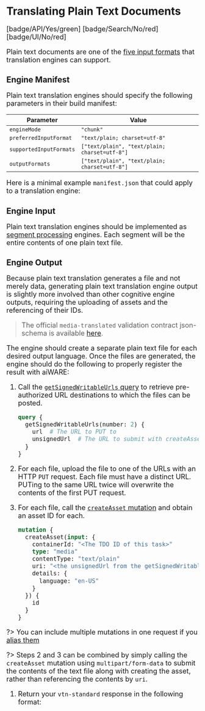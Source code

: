 # Translating Plain Text Documents

[badge/API/Yes/green]
[badge/Search/No/red]
[badge/UI/No/red]

Plain text documents are one of the [five input formats](/developer/engines/cognitive/text/translation/?id=engine-input-options) that translation engines can support.

## Engine Manifest

Plain text translation engines should specify the following parameters in their build manifest:

| Parameter | Value |
| --------- | ----- |
| `engineMode` | `"chunk"` |
| `preferredInputFormat` | `"text/plain; charset=utf-8"` |
| `supportedInputFormats` | `["text/plain", "text/plain; charset=utf-8"]` |
| `outputFormats` | `["text/plain", "text/plain; charset=utf-8"]` |

Here is a minimal example `manifest.json` that could apply to a translation engine:

[](manifest.example.json ':include :type=code json')

[](../../../../_snippets/engine-manifest-pointer.md ':include')

## Engine Input

Plain text translation engines should be implemented as [segment processing](/developer/engines/processing-modes/segment-processing/) engines.
Each segment will be the entire contents of one plain text file.

## Engine Output

Because plain text translation generates a file and not merely data, generating plain text translation engine output is slightly more involved than other cognitive engine outputs, requiring the uploading of assets and the referencing of their IDs.

> The official `media-translated` validation contract json-schema is available
[here](/schemas/vtn-standard/media-translated/media-translated.json ':ignore').

The engine should create a separate plain text file for each desired output language.
Once the files are generated, the engine should do the following to properly register the result with aiWARE:

1. Call the [`getSignedWritableUrls` query](/apis/reference/query/?id=getsignedwritableurls) to retrieve pre-authorized URL destinations to which the files can be posted.

    ```graphql
    query {
      getSignedWritableUrls(number: 2) {
        url  # The URL to PUT to
        unsignedUrl  # The URL to submit with createAsset
      }
    }
    ```

1. For each file, upload the file to one of the URLs with an HTTP `PUT` request.
Each file must have a distinct URL.
PUTing to the same URL twice will overwrite the contents of the first PUT request.

1. For each file, call the [`createAsset` mutation](/apis/reference/mutation/?id=createasset) and obtain an asset ID for each.

    ```graphql
    mutation {
      createAsset(input: {
        containerId: "<The TDO ID of this task>"
        type: "media"
        contentType: "text/plain"
        uri: "<the unsignedUrl from the getSignedWritableUrls call>"
        details: {
          language: "en-US"
        }
      }) {
        id
      }
    }
    ```

  ?> You can include multiple mutations in one request if you [alias them](https://graphql.org/learn/queries/#aliases)

  ?> Steps 2 and 3 can be combined by simply calling the `createAsset` mutation using `multipart/form-data` to submit the contents of the text file along with creating the asset, rather than referencing the contents by `uri`.

1. Return your `vtn-standard` response in the following format:

[](../../../../../../../schemas/vtn-standard/media-translated/examples/basic.json ':include :type=code json')

[](../_snippets/advanced-combined-doc-translation.md ':include')

[](../../../../../../../schemas/vtn-standard/media-translated/examples/with-text.json ':include :type=code json')

<style>
     p, ul, ol, li { font-size: 18px !important;}
</style>